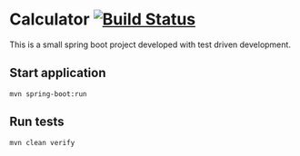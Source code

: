 # Calculator [![Build Status](https://travis-ci.com/ViviZa/Calculator.svg?branch=master)](https://travis-ci.com/ViviZa/Calculator)

This is a small spring boot project developed with test driven development.

## Start application

```
mvn spring-boot:run
```

## Run tests

```
mvn clean verify
```
